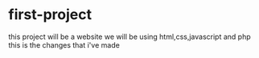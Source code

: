# first-project
this project will be a website
we will be using html,css,javascript and php
this is the changes that i've made

